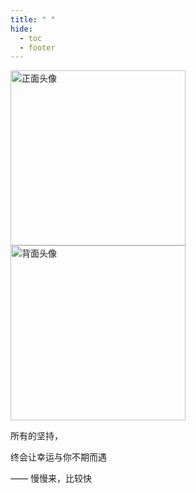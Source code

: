 ```yaml
---
title: " "
hide:
  - toc
  - footer
---
```


<script>
document.addEventListener('DOMContentLoaded', function() {
  document.body.classList.add('home-page');
});
</script>



<div class="home-container">
  <!-- 头像部分：完全复制别人代码的结构 -->
  <div class="avatar-section">
    <div class="avatar-wrapper">
      <div class="flip-container">
        <img src="https://s1.imagehub.cc/images/2025/07/25/27c0e105ea7efbed5d046d3a8c303e9d.jpeg" alt="正面头像" class="avatar-front" width="280" height="280">
        <img src="https://pic4.zhimg.com/v2-a0456a5f527c1923f096759f2926012f_1440w.jpg" alt="背面头像" class="avatar-back" width="280" height="280">
      </div>
      <div class="avatar-glow"></div>
    </div>
  </div>

  <!-- 文字内容：保持您原有的文字 -->
  <div class="text-container">
    <div class="motto-wrapper">
      <p class="motto">所有的坚持，</p>
      <p class="motto highlight">终会让幸运与你不期而遇</p>
    </div>
    <div class="divider"></div>
    <p class="subtext">—— 慢慢来，比较快</p>
  </div>
</div>
